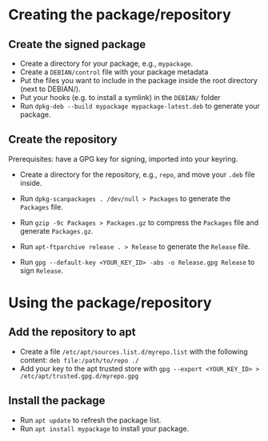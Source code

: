 # Creating the package/repository

## Create the signed package
- Create a directory for your package, e.g., `mypackage`.
- Create a `DEBIAN/control` file with your package metadata
- Put the files you want to include in the package inside the root directory (next to DEBIAN/).
- Put your hooks (e.g. to install a symlink) in the `DEBIAN/` folder
- Run `dpkg-deb --build mypackage mypackage-latest.deb` to generate your package.

## Create the repository
Prerequisites: have a GPG key for signing, imported into your keyring.
- Create a directory for the repository, e.g., `repo`, and move your `.deb` file inside.

- Run `dpkg-scanpackages . /dev/null > Packages` to generate the `Packages` file.
- Run `gzip -9c Packages > Packages.gz` to compress the `Packages` file and generate `Packages.gz`.

- Run `apt-ftparchive release . > Release` to generate the `Release` file.
- Run `gpg --default-key <YOUR_KEY_ID> -abs -o Release.gpg Release` to sign `Release`.

# Using the package/repository

## Add the repository to apt
- Create a file `/etc/apt/sources.list.d/myrepo.list` with the following content: `deb file:/path/to/repo ./`
- Add your key to the apt trusted store with `gpg --export <YOUR_KEY_ID> > /etc/apt/trusted.gpg.d/myrepo.gpg`

## Install the package
- Run `apt update` to refresh the package list.
- Run `apt install mypackage` to install your package.
